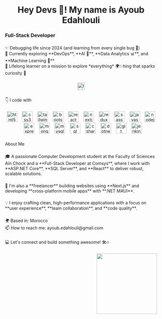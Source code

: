 <h1 align="center">Hey Devs 👋! My name is Ayoub Edahlouli</h1>

###

<h3 align="left">Full-Stack Developer</h3>

###

<p align="left">✨ Debugging life since 2024 (and learning from every single bug 🐞)  <br>🚀 Currently exploring **DevOps**, **AI 🤖**, **Data Analytics 📊**, and **Machine Learning 🧠**  <br>🎯 Lifelong learner on a mission to explore *everything* 🌍✨hing that sparks curiosity 🌱</p>

###

<div align="center">
  <a href="https://www.linkedin.com/in/ayoub-edahlouli/" target="_blank">
    <img src="https://img.shields.io/static/v1?message=LinkedIn&logo=linkedin&label=&color=0077B5&logoColor=white&labelColor=&style=for-the-badge" height="25" alt="linkedin logo"  />
  </a>
</div>

###

<p align="left">👇 I code with</p>

###

<div align="center">
  <img src="https://cdn.jsdelivr.net/gh/devicons/devicon/icons/html5/html5-original.svg" height="35" alt="html5 logo" />
  <img width="8" />
  <img src="https://cdn.jsdelivr.net/gh/devicons/devicon/icons/css3/css3-original.svg" height="35" alt="css3 logo" />
  <img width="8" />
  <img src="https://cdn.jsdelivr.net/gh/devicons/devicon/icons/tailwindcss/tailwindcss-original.svg" height="35" alt="tailwindcss logo" />
  <img width="8" />
  <img src="https://cdn.jsdelivr.net/gh/devicons/devicon/icons/bootstrap/bootstrap-original.svg" height="35" alt="bootstrap logo" />
  <img width="8" />
  <img src="https://cdn.jsdelivr.net/gh/devicons/devicon/icons/react/react-original.svg" height="35" alt="react logo" />
  <img width="8" />
  <img src="https://cdn.jsdelivr.net/gh/devicons/devicon/icons/nextjs/nextjs-original.svg" height="35" alt="nextjs logo" />
  <img width="8" />
  <img src="https://cdn.jsdelivr.net/gh/devicons/devicon/icons/redux/redux-original.svg" height="35" alt="redux logo" />
  <img width="8" />
  <img src="https://cdn.jsdelivr.net/gh/devicons/devicon/icons/sass/sass-original.svg" height="35" alt="sass logo" />
  <img width="8" />
  <img src="https://cdn.jsdelivr.net/gh/devicons/devicon/icons/javascript/javascript-original.svg" height="35" alt="javascript logo" />
  <img width="8" />
  <img src="https://cdn.jsdelivr.net/gh/devicons/devicon/icons/nodejs/nodejs-original.svg" height="35" alt="nodejs logo" />
  <img width="8" />
  <img src="https://cdn.jsdelivr.net/gh/devicons/devicon/icons/express/express-original.svg" height="35" alt="express logo" />
  <img width="8" />
  <img src="https://cdn.jsdelivr.net/gh/devicons/devicon/icons/mongodb/mongodb-original.svg" height="35" alt="mongodb logo" />
  <img width="8" />
  <img src="https://cdn.jsdelivr.net/gh/devicons/devicon/icons/mysql/mysql-original.svg" height="35" alt="mysql logo" />
  <img width="8" />
  <img src="https://cdn.jsdelivr.net/gh/devicons/devicon/icons/microsoftsqlserver/microsoftsqlserver-plain.svg" height="35" alt="sql server logo" />
  <img width="8" />
  <img src="https://cdn.jsdelivr.net/gh/devicons/devicon/icons/csharp/csharp-original.svg" height="35" alt="csharp logo" />
  <img width="8" />
  <img src="https://cdn.jsdelivr.net/gh/devicons/devicon/icons/dotnetcore/dotnetcore-original.svg" height="35" alt="dotnet logo" />
  <img width="8" />
  <img src="https://cdn.jsdelivr.net/gh/devicons/devicon/icons/git/git-original.svg" height="35" alt="git logo" />
  <img width="8" />
  <img src="https://cdn.jsdelivr.net/gh/devicons/devicon/icons/jenkins/jenkins-line.svg" height="35" alt="jenkins logo" />
</div>

###

<p align="left">About Me</p>

###

<p align="left">🎓 A passionate Computer Development student at the Faculty of Sciences Aïn Chock and a **Full-Stack Developer at Comsys**, where I work with **ASP.NET Core**, **SQL Server**, and **React** to deliver robust, scalable solutions.</p>

###

<p align="left">💼 I'm also a **freelancer** building websites using **Next.js** and developing **cross-platform mobile apps** with **.NET MAUI**.</p>

###

<p align="left">💡 I enjoy crafting clean, high-performance applications with a focus on **user experience**, **team collaboration**, and **code quality**.</p>

###

<p align="left">🌍 Based in: Morocco<br>📫 How to reach me: ayoub.edahlouli@gmail.com</p>

###

<p align="left">💻 Let's connect and build something awesome! 🛠️🔥</p>

###

<img align="right" height="200" src="https://i.pinimg.com/originals/0e/48/78/0e4878a687961f57445d9888a9dea16a.gif"  />

###
